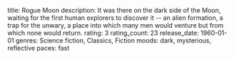 title: Rogue Moon
description: It was there on the dark side of the Moon, waiting for the first human explorers to discover it -- an alien formation, a trap for the unwary, a place into which many men would venture but from which none would return.
rating: 3
rating_count: 23
release_date: 1960-01-01
genres: Science fiction, Classics, Fiction
moods: dark, mysterious, reflective
paces: fast